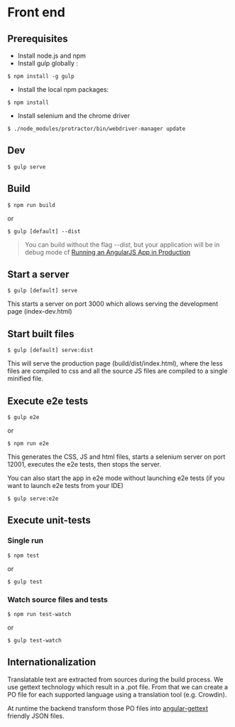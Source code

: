 # Front end
## Prerequisites

- Install node.js and npm
- Install gulp globally :

```shell
$ npm install -g gulp
```

- Install the local npm packages:

```shell
$ npm install
```

- Install selenium and the chrome driver

```shell
$ ./node_modules/protractor/bin/webdriver-manager update
```

## Dev

```shell
$ gulp serve
```

## Build

```shell
$ npm run build
```

or

```shell
$ gulp [default] --dist
```

> You can build without the flag *--dist*, but your application will be in debug mode cf [Running an AngularJS App in Production](https://docs.angularjs.org/guide/production)

## Start a server

```shell
$ gulp [default] serve
```

This starts a server on port 3000 which allows serving the development page (index-dev.html)

## Start built files

```shell
$ gulp [default] serve:dist
```

This will serve the production page (build/dist/index.html), where the less files are compiled to css and all the source JS files are compiled to a single
minified file.

## Execute e2e tests

```shell
$ gulp e2e
```
or
```shell
$ npm run e2e
```
This generates the CSS, JS and html files, starts a selenium server on port 12001, executes the e2e tests, then
stops the server.

You can also start the app in e2e mode without launching e2e tests (if you want to launch e2e tests from your IDE)
```shell
$ gulp serve:e2e
```

## Execute unit-tests

### Single run

```shell
$ npm test
```
or
```shell
$ gulp test
```

### Watch source files and tests

```shell
$ npm run test-watch
```

or

```shell
$ gulp test-watch
```

## Internationalization

Translatable text are extracted from sources during the build process. We use gettext technology which result in a .pot file. From that we can create a PO file for each supported language using a translation tool (e.g. Crowdin). 

At runtime the backend transform those PO files into [angular-gettext](https://angular-gettext.rocketeer.be/) friendly JSON files.
